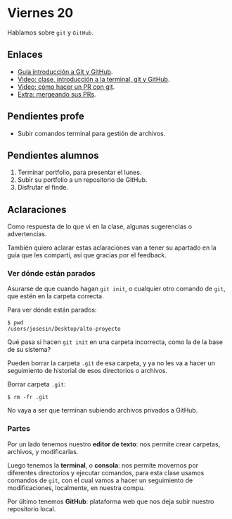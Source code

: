 # Viernes 20

Hablamos sobre `git` y `GitHub`.

## Enlaces

- [Guía introducción a Git y GitHub](https://nperrin.io/es/tech/guia-introduccion-a-git#introducci%C3%B3n).
- [Video: clase, introducción a la terminal, git y GitHub](https://youtu.be/bCjc1p0FWro).
- [Video: cómo hacer un PR con git](https://youtu.be/AOf6LdZS72w).
- [Extra: mergeando sus PRs](https://youtu.be/fhx6DtQvksE).

## Pendientes profe

- Subir comandos terminal para gestión de archivos.

## Pendientes alumnos

1. Terminar portfolio, para presentar el lunes.
2. Subir su portfolio a un repositorio de GitHub.
3. Disfrutar el finde.

## Aclaraciones

Como respuesta de lo que vi en la clase, algunas sugerencias o advertencias.

También quiero aclarar estas aclaraciones van a tener su apartado en la guía que les compartí, así que gracias por el feedback.

### Ver dónde están parados

Asurarse de que cuando hagan `git init`, o cualquier otro comando de `git`, que estén en la carpeta correcta.

Para ver dónde están parados:

```console
$ pwd
/users/josesin/Desktop/alto-proyecto
```

Qué pasa si hacen `git init` en una carpeta incorrecta, como la de la base de su sistema?

Pueden borrar la carpeta `.git` de esa carpeta, y ya no les va a hacer un seguimiento de historial de esos directorios o archivos.

Borrar carpeta `.git`:

```console
$ rm -fr .git
```

No vaya a ser que terminan subiendo archivos privados a GitHub.

### Partes

Por un lado tenemos nuestro **editor de texto**: nos permite crear carpetas, archivos, y modificarlas.

Luego tenemos la **terminal**, o **consola**: nos permite movernos por diferentes directorios y ejecutar comandos, para esta clase usamos comandos de `git`, con el cual vamos a hacer un seguimiento de modificaciones, localmente, en nuestra compu.

Por último tenemos **GitHub**: plataforma web que nos deja subir nuestro repositorio local.
